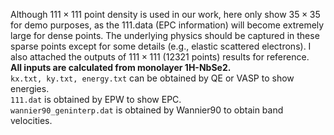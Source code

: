 Although $111 \times 111$ point density is used in our work, here only show $35 \times 35$ for demo purposes, as the 111.data (EPC information) will become extremely large for dense points. The underlying physics should be captured in these sparse points except for some details (e.g., elastic scattered electrons). I also attached the outputs of $111 \times 111$ (12321 points) results for reference. \
**All inputs are calculated from monolayer 1H-NbSe2.** \
`kx.txt, ky.txt, energy.txt` can be obtained by QE or VASP to show energies. \
`111.dat` is obtained by EPW to show EPC.\
`wannier90_geninterp.dat` is obtained by Wannier90 to obtain band velocities.  

